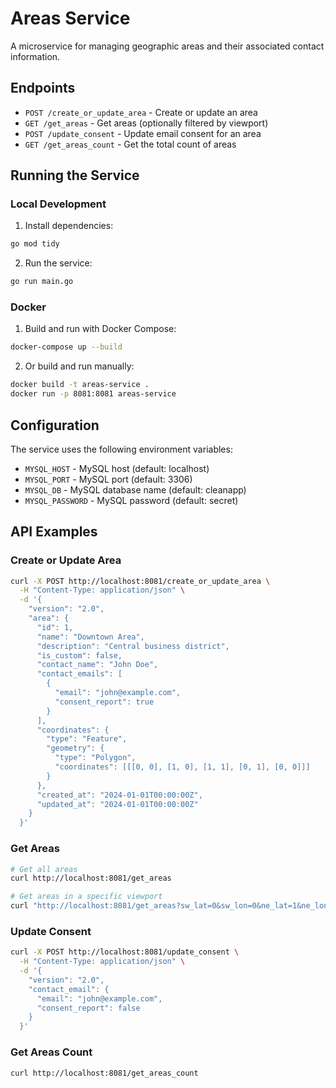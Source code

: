 # Areas Service

A microservice for managing geographic areas and their associated contact information.

## Endpoints

- `POST /create_or_update_area` - Create or update an area
- `GET /get_areas` - Get areas (optionally filtered by viewport)
- `POST /update_consent` - Update email consent for an area
- `GET /get_areas_count` - Get the total count of areas

## Running the Service

### Local Development

1. Install dependencies:
```bash
go mod tidy
```

2. Run the service:
```bash
go run main.go
```

### Docker

1. Build and run with Docker Compose:
```bash
docker-compose up --build
```

2. Or build and run manually:
```bash
docker build -t areas-service .
docker run -p 8081:8081 areas-service
```

## Configuration

The service uses the following environment variables:

- `MYSQL_HOST` - MySQL host (default: localhost)
- `MYSQL_PORT` - MySQL port (default: 3306)
- `MYSQL_DB` - MySQL database name (default: cleanapp)
- `MYSQL_PASSWORD` - MySQL password (default: secret)

## API Examples

### Create or Update Area

```bash
curl -X POST http://localhost:8081/create_or_update_area \
  -H "Content-Type: application/json" \
  -d '{
    "version": "2.0",
    "area": {
      "id": 1,
      "name": "Downtown Area",
      "description": "Central business district",
      "is_custom": false,
      "contact_name": "John Doe",
      "contact_emails": [
        {
          "email": "john@example.com",
          "consent_report": true
        }
      ],
      "coordinates": {
        "type": "Feature",
        "geometry": {
          "type": "Polygon",
          "coordinates": [[[0, 0], [1, 0], [1, 1], [0, 1], [0, 0]]]
        }
      },
      "created_at": "2024-01-01T00:00:00Z",
      "updated_at": "2024-01-01T00:00:00Z"
    }
  }'
```

### Get Areas

```bash
# Get all areas
curl http://localhost:8081/get_areas

# Get areas in a specific viewport
curl "http://localhost:8081/get_areas?sw_lat=0&sw_lon=0&ne_lat=1&ne_lon=1"
```

### Update Consent

```bash
curl -X POST http://localhost:8081/update_consent \
  -H "Content-Type: application/json" \
  -d '{
    "version": "2.0",
    "contact_email": {
      "email": "john@example.com",
      "consent_report": false
    }
  }'
```

### Get Areas Count

```bash
curl http://localhost:8081/get_areas_count
``` 
